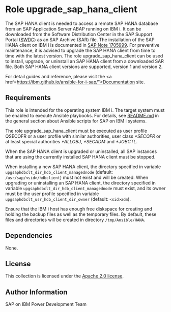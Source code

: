 # Role upgrade_sap_hana_client

The SAP HANA client is needed to access a remote SAP HANA database from an SAP Application Server ABAP running on IBM i. It can be downloaded from the Software Distribution Center in the SAP Support Portal ([SWDC](https://support.sap.com/swdc)) as an SAP Archive (SAR) file. The installation of the SAP HANA client on IBM i is documented in [SAP Note 1705999](https://launchpad.support.sap.com/#/notes/1705999). For preventive maintenance, it is advised to upgrade the SAP HANA client from time to time with the latest version. The role upgrade_sap_hana_client can be used to install, upgrade, or uninstall an SAP HANA client from a downloaded SAR file. Both SAP HANA client versions are supported, version 1 and version 2.

For detail guides and reference, please visit the <a href=https://ibm.github.io/ansible-for-i-sap/">Documentation</a> site.

## Requirements

This role is intended for the operating system IBM i. The target system must be enabled to execute Ansible playbooks. For details, see [README.md](../../README.md) in the general section about Ansible scripts for SAP on IBM i systems.

The role upgrade_sap_hana_client must be executed as user profile QSECOFR or a user profile with similar authorities, user class *\*SECOFR* or at least special authorities *\*ALLOBJ*, *\*SECADM* and *\*JOBCTL*.

When the SAP HANA client is upgraded or uninstalled, all SAP instances that are using the currently installed SAP HANA client must be stopped.

When installing a new SAP HANA client, the directory specified in variable ``upgsaphdbclt_dir_hdb_client_managednode`` (default: ``/usr/sap/<sid>/hdbclient``) must not exist and will be created. When upgrading or uninstalling an SAP HANA client, the directory specified in variable ``upgsaphdbclt_dir_hdb_client_managednode`` must exist, and its owner must be the user profile specified in variable ``upgsaphdbclt_usr_hdb_client_dir_owner`` (default: ``<sid>adm``).

Ensure that the IBM i host has enough free diskspace for creating and holding the backup files as well as the temporary files. By default, these files and directories will be created in directory ``/tmp/Ansible/HANA``.

## Dependencies

None.

## License

This collection is licensed under the [Apache 2.0 license](http://www.apache.org/licenses/LICENSE-2.0).

## Author Information

SAP on IBM Power Development Team
